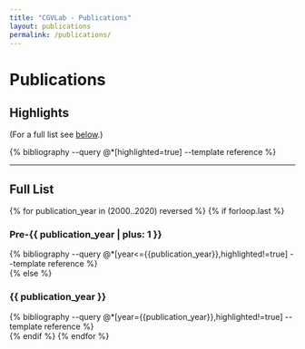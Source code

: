 ```yaml
---
title: "CGVLab - Publications"
layout: publications
permalink: /publications/
---
```


# Publications

## Highlights

(For a full list see [below](#full-list).)

<!-- Removes bullet points generated by Jekyll-Scholar !-->
<style>
ul, li {
    padding: 0;
    margin: 0;
    list-style-type: none;
}
</style>
<div class="container-fluid">
{% bibliography --query @*[highlighted=true] --template reference %}
</div>
<!-- Resets lists !-->
<style>
ul, li {
    padding: initial;
    margin: initial;
    list-style-type: initial;
}
</style>

<hr>

## Full List

<!-- Removes bullet points generated by Jekyll-Scholar !-->
<style>
ul, li {
    padding: 0;
    margin: 0;
    list-style-type: none;
}
</style>
{% for publication_year in (2000..2020) reversed %}
{% if forloop.last %}
<h3>Pre-{{ publication_year | plus: 1 }}</h3>
<div class="container-fluid">
{% bibliography --query @*[year<={{publication_year}},highlighted!=true] --template reference %}
</div>
{% else %}
<h3>{{ publication_year }}</h3>
<div class="container-fluid">
{% bibliography --query @*[year={{publication_year}},highlighted!=true] --template reference %}
</div>
{% endif %}
{% endfor %}
<!-- Resets lists !-->
<style>
ul, li {
    padding: initial;
    margin: initial;
    list-style-type: initial;
}
</style>
